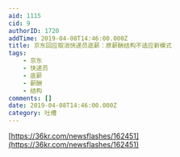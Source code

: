```yaml
---
aid: 1115
cid: 9
authorID: 1720
addTime: 2019-04-08T14:46:00.000Z
title: 京东回应取消快递员底薪：原薪酬结构不适应新模式
tags:
    - 京东
    - 快递员
    - 底薪
    - 薪酬
    - 结构
comments: []
date: 2019-04-08T14:46:00.000Z
category: 吐槽
---
```


[https://36kr.com/newsflashes/162451](https://36kr.com/newsflashes/162451)
